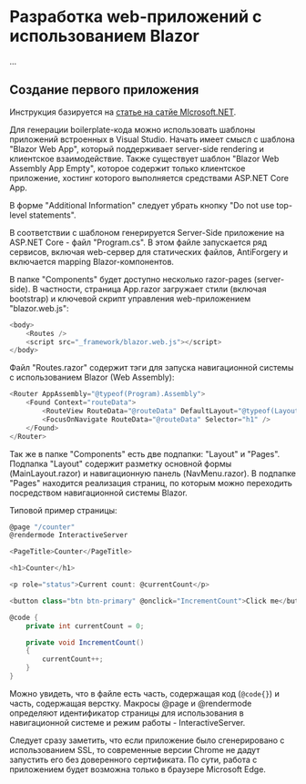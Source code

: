 # Разработка web-приложений с использованием Blazor

...

## Создание первого приложения

Инструкция базируется на [статье на сатйе MIcrosoft.NET](https://dotnet.microsoft.com/en-us/learn/aspnet/blazor-tutorial/create).

Для генерации boilerplate-кода можно использовать шаблоны приложений встроенных в Visual Studio. Начать имеет смысл с шаблона "Blazor Web App", который поддерживает server-side rendering и клиентское взаимодействие. Также существует шаблон "Blazor Web Assembly App Empty", которое содержит только клиентское приложение, хостинг которого выполняется средствами ASP.NET Core App.

В форме "Additional Information" следует убрать кнопку "Do not use top-level statements".

В соответствии с шаблоном генерируется Server-Side приложение на ASP.NET Core - файл "Program.cs". В этом файле запускается ряд сервисов, включая web-сервер для статических файлов, AntiForgery и включается mapping Blazor-компонентов.

В папке "Components" будет доступно несколько razor-pages (server-side). В частности, страница App.razor загружает стили (включая bootstrap) и ключевой скрипт управления web-приложением "blazor.web.js":

```js
<body>
    <Routes />
    <script src="_framework/blazor.web.js"></script>
</body>
```

Файл "Routes.razor" содержит тэги для запуска навигационной системы с использованием Blazor (Web Assembly):

```js
<Router AppAssembly="@typeof(Program).Assembly">
    <Found Context="routeData">
        <RouteView RouteData="@routeData" DefaultLayout="@typeof(Layout.MainLayout)" />
        <FocusOnNavigate RouteData="@routeData" Selector="h1" />
    </Found>
</Router>
```

Так же в папке "Components" есть две подпапки: "Layout" и "Pages". Подпапка "Layout" содержит разметку основной формы (MainLayout.razor) и навигационную панель (NavMenu.razor). В подпапке "Pages" находится реализация страниц, по которым можно переходить посредством навигационной системы Blazor.

Типовой пример страницы:

```csharp
@page "/counter"
@rendermode InteractiveServer

<PageTitle>Counter</PageTitle>

<h1>Counter</h1>

<p role="status">Current count: @currentCount</p>

<button class="btn btn-primary" @onclick="IncrementCount">Click me</button>

@code {
    private int currentCount = 0;

    private void IncrementCount()
    {
        currentCount++;
    }
}
```

Можно увидеть, что в файле есть часть, содержащая код (`@code{}`) и часть, содержащая верстку. Макросы @page и @rendermode определяют идентификатор страницы для использования в навигационной системе и режим работы - InteractiveServer.

Следует сразу заметить, что если приложение было сгенерировано с использованием SSL, то современные версии Chrome не дадут запустить его без доверенного сертификата. По сути, работа с приложением будет возможна только в браузере Microsoft Edge.
